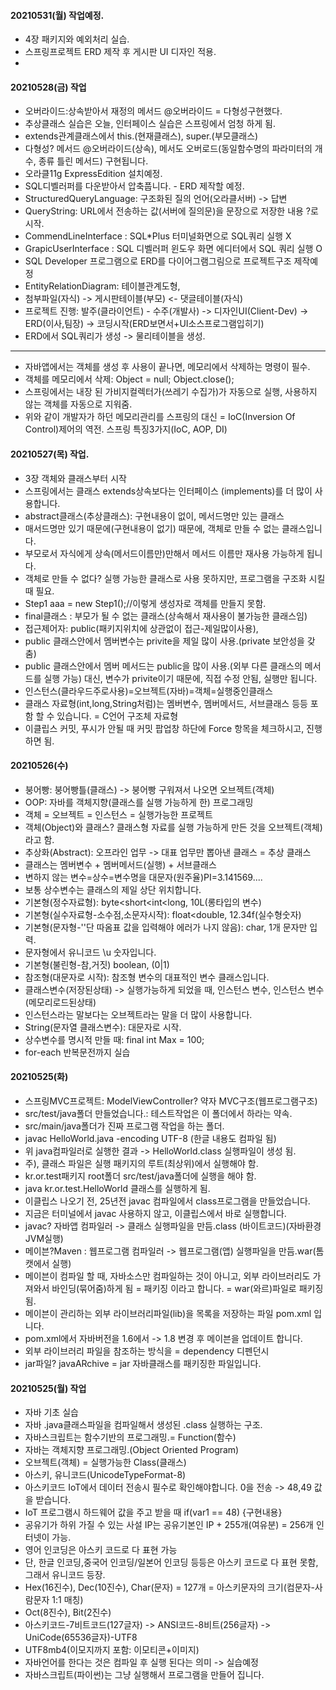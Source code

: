 #### 20210531(월) 작업예정.
- 4장 패키지와 예외처리 실습.
- 스프링프로젝트 ERD 제작 후 게시판 UI 디자인 적용.
-

#### 20210528(금) 작업
- 오버라이드:상속받아서 재정의 메서드 @오버라이드 = 다형성구현했다.
- 추상클래스 실습은 오늘, 인터페이스 실습은 스프링에서 엄청 하게 됨.
- extends관계클래스에서 this.(현재클래스), super.(부모클래스)
- 다형성? 메서드 @오버라이드(상속), 메서도 오버로드(동일함수명의 파라미터의 개수, 종류 틀린 메서드) 구현됩니다.
- 오라클11g ExpressEdition 설치예정. 
- SQL디벨러퍼를 다운받아서 압축풉니다. - ERD 제작할 예정.
- StructuredQueryLanguage: 구조화된 질의 언어(오라클서버) -> 답변
- QueryString: URL에서 전송하는 값(서버에 질의문)을 문장으로 저장한 내용 ?로 시작.
- CommendLineInterface : SQL*Plus 터미널화면으로 SQL쿼리 실행 X
- GrapicUserInterface : SQL 디벨러퍼 윈도우  화면 에디터에서 SQL 쿼리 실행 O
- SQL Developer 프로그램으로 ERD를 다이어그램그림으로 프로젝트구조 제작예정
- EntityRelationDiagram: 테이블관계도형, 
- 첨부파일(자식) -> 게시판테이블(부모) <- 댓글테이블(자식)
- 프로젝트 진행: 발주(클라이언트) - 수주(개발사) -> 디자인UI(Client-Dev) -> ERD(이사,팀장) -> 코딩시작(ERD보면서+UI소스프로그램입히기)
- ERD에서 SQL쿼리가 생성 -> 물리테이블을 생성.
- ------------------------------------------------------------------------------------
- 자바앱에서는 객체를 생성 후 사용이 끝나면, 메모리에서 삭제하는 명령이 필수.
- 객체를 메모리에서 삭제: Object = null; Object.close();
- 스프링에서는 내장 된 가비지컬렉터가(쓰레기 수집가)가 자동으로 실행, 사용하지 않는 객체를 자동으로 지워줌.
- 위와 같이 개발자가 하던 메모리관리를 스프링의 대신 = IoC(Inversion Of Control)제어의 역전. 스프링 특징3가지(IoC, AOP, DI)

#### 20210527(목) 작업.
- 3장 객체와 클래스부터 시작
- 스프링에서는 클래스 extends상속보다는 인터페이스 (implements)를 더 많이 사용합니다.
- abstract클래스(추상클래스): 구현내용이 없이, 메서드명만 있는 클래스
- 매서드명만 있기 때문에(구현내용이 없기) 때문에, 객체로 만들 수 없는 클래스입니다.
- 부모로서 자식에게 상속(메서드이름만)만해서 메서드 이름만 재사용 가능하게 됩니다.
- 객체로 만들 수 없다? 실행 가능한 클래스로 사용 못하지만, 프로그램을 구조화 시킬 때 필요.
- Step1 aaa = new Step1();//이렇게 생성자로 객체를 만들지 못함.
- final클래스 : 부모가 될 수 없는 클래스(상속해서 재사용이 불가능한 클래스임)
- 접근제어자: public(패키지위치에 상관없이 접근-제일많이사용),
- public 클래스안에서 멤버변수는 privite을 제일 많이 사용.(private 보안성을 갖춤)
- public 클래스안에서 멤버 메서드는 public을 많이 사용.(외부 다른 클래스의 메서드를 실행 가능) 대신, 변수가 privite이기 때문에, 직접 수정 안됨, 실행만 됩니다.
- 인스턴스(클라우드주로사용)=오브젝트(자바)=객체=실행중인클래스
- 클래스 자료형(int,long,String처럼)는 멤버변수, 멤버메서드, 서브클래스 등등 포함 할 수 있습니다. = C언어 구조체 자료형
- 이클립스 커밋, 푸시가 안될 때 커밋 팝업창 하단에 Force 항목을 체크하시고, 진행하면 됨.

#### 20210526(수)

- 붕어빵: 붕어빵틀(클래스) -> 붕어빵 구워져서 나오면 오브젝트(객체)
- OOP: 자바를 객체지향(클래스를 실행 가능하게 한) 프로그래밍
- 객체 = 오브젝트 = 인스턴스 = 실행가능한 프로젝트
- 객체(Object)와 클래스? 클래스형 자료를 실행 가능하게 만든 것을 오브젝트(객체)라고 함.
- 추상화(Abstract): 오프라인 업무 -> 대표 업무만 뽑아낸 클래스 = 추상 클래스
- 클래스는 멤버변수 + 멤버메서드(실행) + 서브클래스
- 변하지 않는 변수=상수=변수명을 대문자(원주율)PI=3.141569....
- 보통 상수변수는 클래스의 제일 상단 위치합니다.
- 기본형(정수자료형): byte<short<int<long, 10L(롱타입의 변수)
- 기본형(실수자료형-소수점,소문자시작): float<double, 12.34f(실수형숫자)
- 기본형(문자형-''단 따옴표 값을 입력해야 에러가 나지 않음): char, 1개 문자만 입력.
- 문자형에서 유니코드 \u 숫자입니다.
- 기본형(불린형-참,거짓) boolean, (0|1)
- 참조형(대문자로 시작): 참조형 변수의 대표적인 변수 클래스입니다.
- 클래스변수(저장된상태) -> 실행가능하게 되었을 때, 인스턴스 변수, 인스턴스 변수(메모리로드된상태)
- 인스턴스라는 말보다는 오브젝트라는 말을 더 많이 사용합니다.
- String(문자열 클래스변수): 대문자로 시작.
- 상수변수를 명시적 만들 때: final int Max = 100;
- for-each 반복문전까지 실습

#### 20210525(화)
- 스프링MVC프로젝트: ModelViewController? 약자 MVC구조(웹프로그램구조)
- src/test/java폴더 만들었습니다.: 테스트작업은 이 폴더에서 하라는 약속.
- src/main/java폴더가 진짜 프로그램 작업을 하는 폴더.
- javac HelloWorld.java -encoding UTF-8 (한글 내용도 컴파일 됨)
- 위 java컴파일러로 실행한 결과 -> HelloWorld.class 실행파일이 생성 됨.
- 주), 클래스 파일은 실행 패키지의 루트(최상위)에서 실행해야 함.
- kr.or.test패키지 root폴더 src/test/java폴더에 실행을 해야 함.
- java kr.or.test.HelloWorld 클래스를 실행하게 됨.
- 이클립스 나오기 전, 25년전 javac 컴파일에서 class프로그램을 만들었습니다.
- 지금은 터미널에서 javac 사용하지 않고, 이클립스에서 바로 실행합니다.
- javac? 자바앱 컴파일러 -> 클래스 실행파일을 만듬.class (바이트코드)(자바환경JVM실행)
- 메이븐?Maven : 웹프로그램 컴파일러 -> 웹프로그램(앱) 실행파일을 만듬.war(톰캣에서 실행)
- 메이븐이 컴파일 할 때, 자바소스만 컴파일하는 것이 아니고, 외부 라이브러리도 가져와서 바인딩(묶어줌)하게 됨 =              패키징 이라고 합니다. = war(와르)파일로 패키징 됨.
- 메이븐이 관리하는 외부 라이브러리파일(lib)을 목록을 저장하는 파일 pom.xml 입니다.
- pom.xml에서 자바버전을 1.6에서 -> 1.8 변경 후 메이븐을 업데이트 합니다.
- 외부 라이브러리 파일을 참조하는 방식을 = dependency 디펜던시
- jar파일? javaARchive = jar 자바클래스를 패키징한 파일입니다.

#### 20210525(월) 작업
- 자바 기초 실습
- 자바 .java클래스파일을 컴파일해서 생성된 .class 실행하는 구조.
- 자바스크립트는 함수기반의 프로그래밍.= Function(함수)
- 자바는 객체지향 프로그래밍.(Object Oriented Program)
- 오브젝트(객체) = 실행가능한 Class(클래스)
- 아스키, 유니코드(UnicodeTypeFormat-8)
- 아스키코드 IoT에서 데이터 전송시 필수로 확인해야합니다. 0을 전송 -> 48,49 값을 받습니다.
- IoT 프로그램시 하드웨어 값을 주고 받을 때 if(var1 == 48) {구현내용}
- 공유기가 하위 가질 수 있는 사설 IP는 공유기본인 IP + 255개(여유분) = 256개 인터넷이 가능.
- 영어 인코딩은 아스키 코드로 다 표현 가능
- 단, 한글 인코딩,중국어 인코딩/일본어 인코딩 등등은 아스키 코드로 다 표현 못함, 그래서 유니코드 등장.
- Hex(16진수), Dec(10진수), Char(문자) = 127개 = 아스키문자의 크기(컴문자-사람문자 1:1 매칭)
- Oct(8진수), Bit(2진수)
- 아스키코드-7비트코드(127글자) -> ANSI코드-8비트(256글자) -> UniCode(65536글자)-UTF8
- UTF8mb4(이모지까지 포함: 이모티콘+이미지)
- 자바언어를 한다는 것은 컴파일 후 실행 된다는 의미 -> 실습예정
- 자바스크립트(파이썬)는 그냥 실행해서 프로그램을 만들어 집니다.